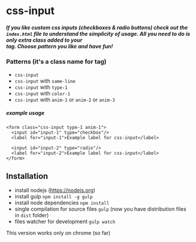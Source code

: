 # css-input
##### If you like custom css inputs (checkboxes & radio buttons) check out the ```index.html``` file to understand the simplicity of usage. All you need to do is only extra class added to your <form> tag. Choose pattern you like and have fun!

### Patterns (it's a class name for <form> tag)
* ```css-input```
* ```css-input``` with ```same-line```
* ```css-input``` with ```type-1```
* ```css-input``` with ```color-1```
* ```css-input``` with ```anim-1``` or ```anim-2``` or ```anim-3```

##### example usage
```
<form class="css-input type-1 anim-1">
  <input id="input-1" type="checkbox"/>
  <label for="input-1">Example label for css-input</label>

  <input id="input-2" type="radio"/>
  <label for="input-2">Example label for css-input</label>
</form>
```

## Installation
* install nodejs (https://nodejs.org)
* install gulp ```npm install -g gulp```
* install node dependencies ```npm install```
* single compilation for source files ```gulp``` (now you have distribution files in ```dist``` folder)
* files watcher for development ```gulp watch```

This version works only on chrome (so far)